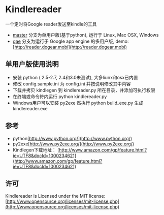 # Kindlereader

一个定时将Google reader发送至kindle的工具

* [master](https://github.com/jiedan/kindlereader/) 分支为单用户版(基于python), 运行于 Linux, Mac OSX, Windows
* [gae](https://github.com/jiedan/kindlereader/tree/gae) 分支为运行于 Google app engine 的多用户版, demo: [http://reader.dogear.mobi](http://reader.dogear.mobi)

## 单用户版使用说明

* 安装 python ( 2.5-2.7, 2.4和3.0未测试), 大多liunx和osx已内置
* 修改 config.sample.ini 为 config.ini 并按说明修改其中内容
* 下载并拷贝 kindlegen 到 kindlereader.py 所在目录，并添加可执行权限
* 在终端或命令符内运行 python kindlereader.py
* Windows用户可以安装 py2exe 然执行 python build_exe.py 生成kindlereader.exe

## 参考

* python[http://www.python.org/](http://www.python.org/)
* py2exe[http://www.py2exe.org/](http://www.py2exe.org/)
* Kindlegen下载地址： [http://www.amazon.com/gp/feature.html?ie=UTF8&docId=1000234621](http://www.amazon.com/gp/feature.html?ie=UTF8&docId=1000234621)

## 许可

Kindlereader is Licensed under the MIT license: [http://www.opensource.org/licenses/mit-license.php](http://www.opensource.org/licenses/mit-license.php)